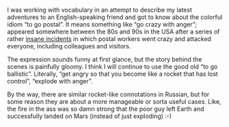 ﻿I was working with vocabulary in an attempt to describe my latest adventures to an English-speaking friend and got to know about the colorful idiom “to go postal”. It means something like “go crazy with anger”; appeared somewhere between the 80s and 90s in the USA after a series of rather [insane incidents](https://en.wikipedia.org/wiki/Going_postal) in which postal workers went crazy and attacked everyone, including colleagues and visitors.

The expression sounds funny at first glance, but the story behind the scenes is painfully gloomy. I think I will continue to use the good old “to go ballistic”. Literally, “get angry so that you become like a rocket that has lost control”, “explode with anger”.

By the way, there are similar rocket-like connotations in Russian, but for some reason they are about a more manageable or sorta useful cases. Like, the fire in the ass was so damn strong that the poor guy left Earth and successfully landed on Mars (instead of just exploding) :-)